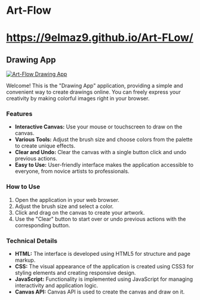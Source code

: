 

# Art-Flow
# https://9elmaz9.github.io/Art-FLow/

## Drawing App
[![Art-Flow Drawing App](https://i.pinimg.com/736x/c2/81/cb/c281cb9df82b86eab924b209603cd5c7.jpg)](https://9elmaz9.github.io/Art-FLow/)

Welcome! This is the "Drawing App" application, providing a simple and convenient way to create drawings online. You can freely express your creativity by making colorful images right in your browser.

### Features
- **Interactive Canvas:** Use your mouse or touchscreen to draw on the canvas.
- **Various Tools:** Adjust the brush size and choose colors from the palette to create unique effects.
- **Clear and Undo:** Clear the canvas with a single button click and undo previous actions.
- **Easy to Use:** User-friendly interface makes the application accessible to everyone, from novice artists to professionals.

### How to Use
1. Open the application in your web browser.
2. Adjust the brush size and select a color.
3. Click and drag on the canvas to create your artwork.
4. Use the "Clear" button to start over or undo previous actions with the corresponding button.

### Technical Details
- **HTML:** The interface is developed using HTML5 for structure and page markup.
- **CSS:** The visual appearance of the application is created using CSS3 for styling elements and creating responsive design.
- **JavaScript:** Functionality is implemented using JavaScript for managing interactivity and application logic.
- **Canvas API:** Canvas API is used to create the canvas and draw on it.
